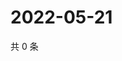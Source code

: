 # 2022-05-21

共 0 条

<!-- BEGIN WEIBO -->
<!-- 最后更新时间 Sat May 21 2022 02:03:30 GMT+0800 (China Standard Time) -->

<!-- END WEIBO -->
